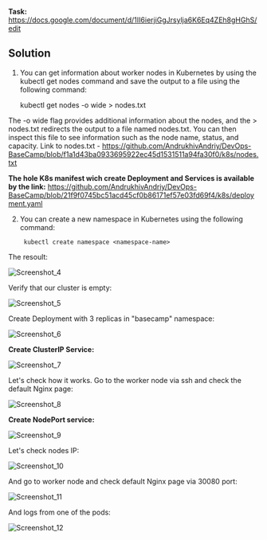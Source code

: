 **Task:** https://docs.google.com/document/d/1II6ierjiGgJrsylja6K6Eq4ZEh8gHGhS/edit

## Solution

1. You can get information about worker nodes in Kubernetes by using the kubectl get nodes command and save the output to a file using the following command:

    kubectl get nodes -o wide > nodes.txt
    
The -o wide flag provides additional information about the nodes, and the > nodes.txt redirects the output to a file named nodes.txt. 
You can then inspect this file to see information such as the node name, status, and capacity. Link to nodes.txt - https://github.com/AndrukhivAndriy/DevOps-BaseCamp/blob/f1a1d43ba0933695922ec45d1531511a94fa30f0/k8s/nodes.txt

**The hole K8s manifest wich create Deployment and Services is available by the link:** https://github.com/AndrukhivAndriy/DevOps-BaseCamp/blob/21f9f0745bc51acd45cf0b86171ef57e03fd69f4/k8s/deployment.yaml  

2. You can create a new namespace in Kubernetes using the following command:

        kubectl create namespace <namespace-name>
        
The resoult: 

![Screenshot_4](https://user-images.githubusercontent.com/79985930/216038274-99c9abb4-789e-4af8-b85d-e0d18b3bdc41.png)

Verify that our cluster is empty:

![Screenshot_5](https://user-images.githubusercontent.com/79985930/216041027-6e04faef-ff22-422d-bb5d-72ffef2f72cf.png)

Create Deployment with 3 replicas in "basecamp" namespace:

![Screenshot_6](https://user-images.githubusercontent.com/79985930/216304654-53081eff-37f0-4274-9c58-273c6b484d4d.png)

**Create ClusterIP Service:**

![Screenshot_7](https://user-images.githubusercontent.com/79985930/216305147-9ee00ca6-ea8c-4dec-865c-f2f5e94ded5a.png)

Let's check how it works. Go to the worker node via ssh and check the default Nginx page:

![Screenshot_8](https://user-images.githubusercontent.com/79985930/216306157-a6da8e68-b7a4-4dbe-90fa-8dacfe47dd43.png)

**Create NodePort service:**

![Screenshot_9](https://user-images.githubusercontent.com/79985930/216309804-92d284bd-40c4-4946-8f01-89e9f8875a61.png)

Let's check nodes IP:

![Screenshot_10](https://user-images.githubusercontent.com/79985930/216310254-1b44b051-f98b-442d-b088-4662ef01f8e6.png)

And go to worker node and check default Nginx page via 30080 port:

![Screenshot_11](https://user-images.githubusercontent.com/79985930/216310680-848c56c1-69ff-4073-b007-c1f43e32a85b.png)

And logs from one of the pods:

![Screenshot_12](https://user-images.githubusercontent.com/79985930/216337904-507d26a7-4c38-41fe-bf5f-dc4a33f18b48.png)
